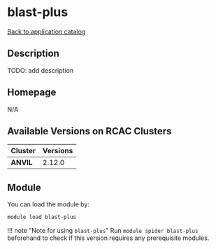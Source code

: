 # blast-plus

[Back to application catalog](../app_catalog.md)

## Description

TODO: add description

## Homepage

N/A

## Available Versions on RCAC Clusters

|Cluster|Versions|
|---|---|
**ANVIL**|2.12.0

## Module

You can load the module by:

```bash
module load blast-plus
```

!!! note "Note for using `blast-plus`"
    Run `module spider blast-plus` beforehand to check if this version requires any prerequisite modules.
